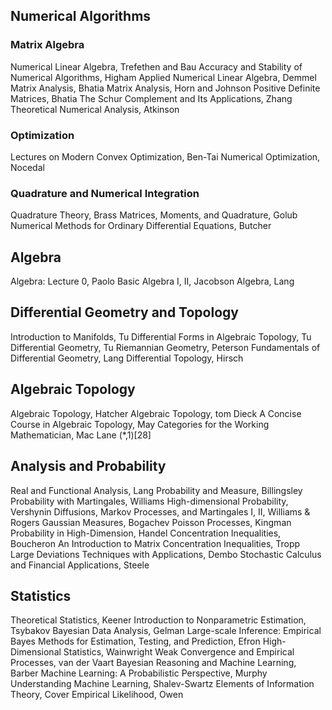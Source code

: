 ## Numerical Algorithms
### Matrix Algebra
Numerical Linear Algebra, Trefethen and Bau
Accuracy and Stability of Numerical Algorithms, Higham
Applied Numerical Linear Algebra, Demmel
Matrix Analysis, Bhatia
Matrix Analysis, Horn and Johnson
Positive Definite Matrices, Bhatia
The Schur Complement and Its Applications, Zhang
Theoretical Numerical Analysis, Atkinson

### Optimization
Lectures on Modern Convex Optimization, Ben-Tai
Numerical Optimization, Nocedal

### Quadrature and Numerical Integration
Quadrature Theory, Brass
Matrices, Moments, and Quadrature, Golub
Numerical Methods for Ordinary Differential Equations, Butcher

## Algebra
Algebra: Lecture 0, Paolo
Basic Algebra I, II, Jacobson
Algebra, Lang

## Differential Geometry and Topology
Introduction to Manifolds, Tu
Differential Forms in Algebraic Topology, Tu
Differential Geometry, Tu
Riemannian Geometry, Peterson
Fundamentals of Differential Geometry, Lang
Differential Topology, Hirsch

## Algebraic Topology
Algebraic Topology, Hatcher
Algebraic Topology, tom Dieck
A Concise Course in Algebraic Topology, May
Categories for the Working Mathematician, Mac Lane (*,1)[28]

## Analysis and Probability
Real and Functional Analysis, Lang
Probability and Measure, Billingsley
Probability with Martingales, Williams
High-dimensional Probability, Vershynin
Diffusions, Markov Processes, and Martingales I, II, Williams & Rogers
Gaussian Measures, Bogachev
Poisson Processes, Kingman
Probability in High-Dimension, Handel
Concentration Inequalities, Boucheron
An Introduction to Matrix Concentration Inequalities, Tropp
Large Deviations Techniques with Applications, Dembo
Stochastic Calculus and Financial Applications, Steele

## Statistics
Theoretical Statistics, Keener
Introduction to Nonparametric Estimation, Tsybakov
Bayesian Data Analysis, Gelman
Large-scale Inference: Empirical Bayes Methods for Estimation, Testing, and Prediction, Efron
High-Dimensional Statistics, Wainwright
Weak Convergence and Empirical Processes, van der Vaart
Bayesian Reasoning and Machine Learning, Barber
Machine Learning: A Probabilistic Perspective, Murphy
Understanding Machine Learning, Shalev-Swartz
Elements of Information Theory, Cover
Empirical Likelihood, Owen

